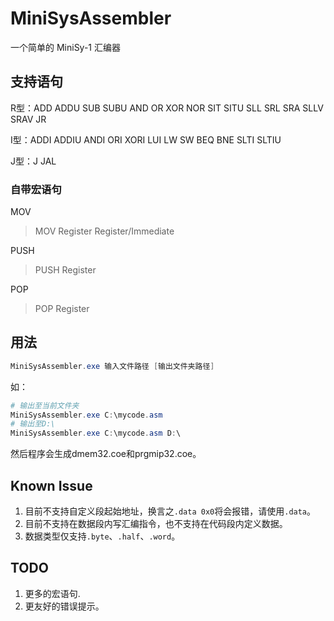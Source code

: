 # MiniSysAssembler
一个简单的 MiniSy-1 汇编器

## 支持语句

R型：ADD ADDU SUB SUBU AND OR XOR NOR SIT SITU SLL SRL SRA SLLV SRAV JR

I型：ADDI ADDIU ANDI ORI XORI LUI LW SW BEQ BNE SLTI SLTIU

J型：J JAL

### 自带宏语句

MOV

> MOV Register Register/Immediate

PUSH

> PUSH Register

POP

> POP Register

## 用法

```powershell
MiniSysAssembler.exe 输入文件路径 [输出文件夹路径]
```
如：
```powershell
# 输出至当前文件夹
MiniSysAssembler.exe C:\mycode.asm
# 输出至D:\
MiniSysAssembler.exe C:\mycode.asm D:\
```
然后程序会生成dmem32.coe和prgmip32.coe。

## Known Issue

1. 目前不支持自定义段起始地址，换言之`.data 0x0`将会报错，请使用`.data`。
2. 目前不支持在数据段内写汇编指令，也不支持在代码段内定义数据。
3. 数据类型仅支持`.byte`、`.half`、`.word`。

## TODO

1. 更多的宏语句.
2. 更友好的错误提示。

